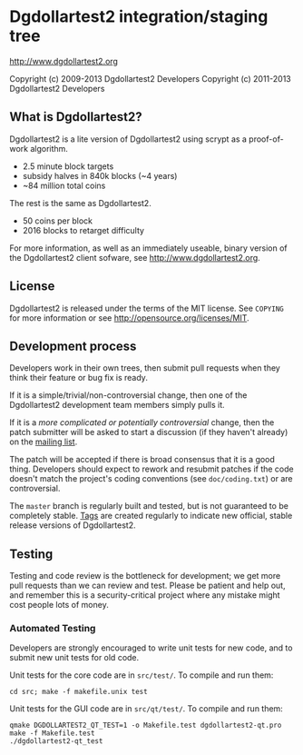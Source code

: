 Dgdollartest2 integration/staging tree
================================

http://www.dgdollartest2.org

Copyright (c) 2009-2013 Dgdollartest2 Developers
Copyright (c) 2011-2013 Dgdollartest2 Developers

What is Dgdollartest2?
----------------

Dgdollartest2 is a lite version of Dgdollartest2 using scrypt as a proof-of-work algorithm.
 - 2.5 minute block targets
 - subsidy halves in 840k blocks (~4 years)
 - ~84 million total coins

The rest is the same as Dgdollartest2.
 - 50 coins per block
 - 2016 blocks to retarget difficulty

For more information, as well as an immediately useable, binary version of
the Dgdollartest2 client sofware, see http://www.dgdollartest2.org.

License
-------

Dgdollartest2 is released under the terms of the MIT license. See `COPYING` for more
information or see http://opensource.org/licenses/MIT.

Development process
-------------------

Developers work in their own trees, then submit pull requests when they think
their feature or bug fix is ready.

If it is a simple/trivial/non-controversial change, then one of the Dgdollartest2
development team members simply pulls it.

If it is a *more complicated or potentially controversial* change, then the patch
submitter will be asked to start a discussion (if they haven't already) on the
[mailing list](http://sourceforge.net/mailarchive/forum.php?forum_name=dgdollartest2-development).

The patch will be accepted if there is broad consensus that it is a good thing.
Developers should expect to rework and resubmit patches if the code doesn't
match the project's coding conventions (see `doc/coding.txt`) or are
controversial.

The `master` branch is regularly built and tested, but is not guaranteed to be
completely stable. [Tags](https://github.com/dgdollartest2/dgdollartest2/tags) are created
regularly to indicate new official, stable release versions of Dgdollartest2.

Testing
-------

Testing and code review is the bottleneck for development; we get more pull
requests than we can review and test. Please be patient and help out, and
remember this is a security-critical project where any mistake might cost people
lots of money.

### Automated Testing

Developers are strongly encouraged to write unit tests for new code, and to
submit new unit tests for old code.

Unit tests for the core code are in `src/test/`. To compile and run them:

    cd src; make -f makefile.unix test

Unit tests for the GUI code are in `src/qt/test/`. To compile and run them:

    qmake DGDOLLARTEST2_QT_TEST=1 -o Makefile.test dgdollartest2-qt.pro
    make -f Makefile.test
    ./dgdollartest2-qt_test

